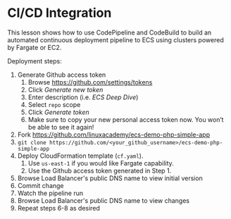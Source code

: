 # CI/CD Integration

This lesson shows how to use CodePipeline and CodeBuild to build an automated continuous deployment pipeline to ECS using clusters powered by Fargate or EC2.

Deployment steps:

1. Generate Github access token
    1. Browse https://github.com/settings/tokens
    1. Click *Generate new token*
    1. Enter description (i.e. _ECS Deep Dive_)
    1. Select `repo` scope
    1. Click *Generate token*
    1. Make sure to copy your new personal access token now. You won’t be able to see it again!
1. Fork https://github.com/linuxacademy/ecs-demo-php-simple-app
1. `git clone https://github.com/<your_github_username>/ecs-demo-php-simple-app`
1. Deploy CloudFormation template (`cf.yaml`).
    1. Use `us-east-1` if you would like Fargate capability.
    1. Use the Github access token generated in Step 1.
1. Browse Load Balancer's public DNS name to view initial version
1. Commit change
1. Watch the pipeline run
1. Browse Load Balancer's public DNS name to view changes
1. Repeat steps 6-8 as desired
